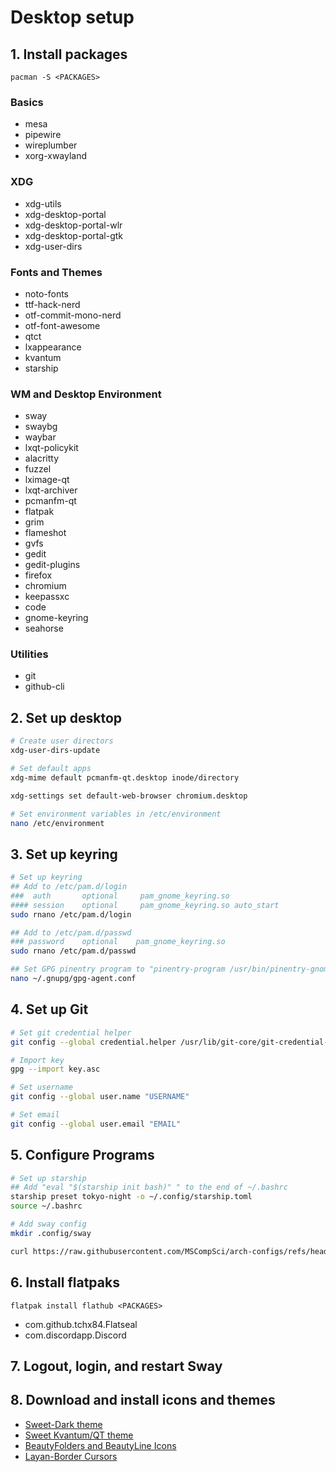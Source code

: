 # Desktop setup

## 1. Install packages
`pacman -S <PACKAGES>`
### Basics
- mesa
- pipewire
- wireplumber
- xorg-xwayland
### XDG
- xdg-utils
- xdg-desktop-portal
- xdg-desktop-portal-wlr
- xdg-desktop-portal-gtk
- xdg-user-dirs
### Fonts and Themes
- noto-fonts 
- ttf-hack-nerd 
- otf-commit-mono-nerd
- otf-font-awesome
- qtct 
- lxappearance 
- kvantum
- starship 
### WM and Desktop Environment
- sway 
- swaybg
- waybar
- lxqt-policykit 
- alacritty
- fuzzel 
- lximage-qt
- lxqt-archiver
- pcmanfm-qt
- flatpak
- grim
- flameshot
- gvfs
- gedit
- gedit-plugins
- firefox
- chromium
- keepassxc
- code
- gnome-keyring
- seahorse
### Utilities
- git
- github-cli


## 2. Set up desktop
```bash
# Create user directors
xdg-user-dirs-update

# Set default apps
xdg-mime default pcmanfm-qt.desktop inode/directory

xdg-settings set default-web-browser chromium.desktop

# Set environment variables in /etc/environment
nano /etc/environment
```

## 3. Set up keyring
```bash
# Set up keyring
## Add to /etc/pam.d/login
###  auth       optional     pam_gnome_keyring.so
#### session    optional     pam_gnome_keyring.so auto_start
sudo rnano /etc/pam.d/login

## Add to /etc/pam.d/passwd
### password	optional	pam_gnome_keyring.so
sudo rnano /etc/pam.d/passwd

## Set GPG pinentry program to "pinentry-program /usr/bin/pinentry-gnome3"
nano ~/.gnupg/gpg-agent.conf
```

## 4. Set up Git
```bash
# Set git credential helper
git config --global credential.helper /usr/lib/git-core/git-credential-libsecret

# Import key
gpg --import key.asc

# Set username
git config --global user.name "USERNAME"

# Set email
git config --global user.email "EMAIL"
```

## 5. Configure Programs
```bash
# Set up starship
## Add "eval "$(starship init bash)" " to the end of ~/.bashrc
starship preset tokyo-night -o ~/.config/starship.toml
source ~/.bashrc

# Add sway config
mkdir .config/sway

curl https://raw.githubusercontent.com/MSCompSci/arch-configs/refs/heads/main/configs/sway/config > ~/.config/sway/config
```

## 6. Install flatpaks
`flatpak install flathub <PACKAGES>`
- com.github.tchx84.Flatseal
- com.discordapp.Discord

## 7. Logout, login, and restart Sway

## 8. Download and install icons and themes
- [Sweet-Dark theme](https://github.com/EliverLara/Sweet)
- [Sweet Kvantum/QT theme](https://github.com/EliverLara/Sweet/tree/nova)
- [BeautyFolders and BeautyLine Icons](https://store.kde.org/p/1425426/)
- [Layan-Border Cursors](https://store.kde.org/p/1365214/)
